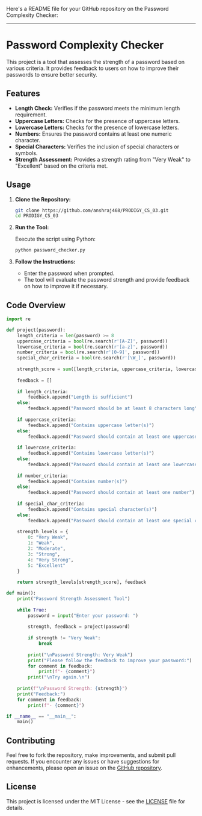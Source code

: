 Here's a README file for your GitHub repository on the Password Complexity Checker:

---

# Password Complexity Checker

This project is a tool that assesses the strength of a password based on various criteria. It provides feedback to users on how to improve their passwords to ensure better security.

## Features

- **Length Check:** Verifies if the password meets the minimum length requirement.
- **Uppercase Letters:** Checks for the presence of uppercase letters.
- **Lowercase Letters:** Checks for the presence of lowercase letters.
- **Numbers:** Ensures the password contains at least one numeric character.
- **Special Characters:** Verifies the inclusion of special characters or symbols.
- **Strength Assessment:** Provides a strength rating from "Very Weak" to "Excellent" based on the criteria met.

## Usage

1. **Clone the Repository:**

   ```bash
   git clone https://github.com/anshraj468/PRODIGY_CS_03.git
   cd PRODIGY_CS_03
   ```

2. **Run the Tool:**

   Execute the script using Python:

   ```bash
   python password_checker.py
   ```

3. **Follow the Instructions:**

   - Enter the password when prompted.
   - The tool will evaluate the password strength and provide feedback on how to improve it if necessary.

## Code Overview

```python
import re

def project(password):
    length_criteria = len(password) >= 8
    uppercase_criteria = bool(re.search(r'[A-Z]', password))
    lowercase_criteria = bool(re.search(r'[a-z]', password))
    number_criteria = bool(re.search(r'[0-9]', password))
    special_char_criteria = bool(re.search(r'[\W_]', password))
    
    strength_score = sum([length_criteria, uppercase_criteria, lowercase_criteria, number_criteria, special_char_criteria])
    
    feedback = []
    
    if length_criteria:
        feedback.append("Length is sufficient")
    else:
        feedback.append("Password should be at least 8 characters long")
        
    if uppercase_criteria:
        feedback.append("Contains uppercase letter(s)")
    else:
        feedback.append("Password should contain at least one uppercase letter")
        
    if lowercase_criteria:
        feedback.append("Contains lowercase letter(s)")
    else:
        feedback.append("Password should contain at least one lowercase letter")
        
    if number_criteria:
        feedback.append("Contains number(s)")
    else:
        feedback.append("Password should contain at least one number")
        
    if special_char_criteria:
        feedback.append("Contains special character(s)")
    else:
        feedback.append("Password should contain at least one special character")
    
    strength_levels = {
        0: "Very Weak",
        1: "Weak",
        2: "Moderate",
        3: "Strong",
        4: "Very Strong",
        5: "Excellent"
    }
    
    return strength_levels[strength_score], feedback

def main():
    print("Password Strength Assessment Tool")
    
    while True:
        password = input("Enter your password: ")
        
        strength, feedback = project(password)
        
        if strength != "Very Weak":
            break
        
        print("\nPassword Strength: Very Weak")
        print("Please follow the feedback to improve your password:")
        for comment in feedback:
            print(f"- {comment}")
        print("\nTry again.\n")
    
    print(f"\nPassword Strength: {strength}")
    print("Feedback:")
    for comment in feedback:
        print(f"- {comment}")

if __name__ == "__main__":
    main()
```

## Contributing

Feel free to fork the repository, make improvements, and submit pull requests. If you encounter any issues or have suggestions for enhancements, please open an issue on the [GitHub repository](https://github.com/anshraj468/PRODIGY_CS_03.git).

## License

This project is licensed under the MIT License - see the [LICENSE](LICENSE) file for details.
